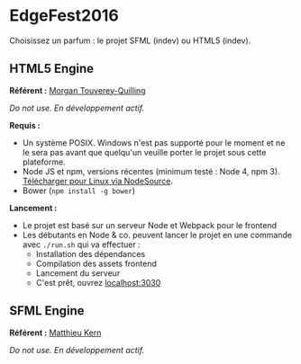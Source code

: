 # EdgeFest2016

Choisissez un parfum : le projet SFML (indev) ou HTML5 (indev).

## HTML5 Engine

**Référent :** [Morgan Touverey-Quilling](https://github.com/toverux)

*Do not use. En développement actif.*

**Requis :**
 - Un système POSIX. Windows n'est pas supporté pour le moment et ne le sera pas avant que quelqu'un veuille porter le projet sous cette plateforme.
 - Node JS et npm, versions récentes (minimum testé : Node 4, npm 3). [Télécharger pour Linux via NodeSource](https://github.com/nodesource/distributions).
 - Bower (`npm install -g bower`)
 
**Lancement :**
 - Le projet est basé sur un serveur Node et Webpack pour le frontend
 - Les débutants en Node & co. peuvent lancer le projet en une commande avec `./run.sh` qui va effectuer :
    - Installation des dépendances
    - Compilation des assets frontend
    - Lancement du serveur
    - C'est prêt, ouvrez [localhost:3030](http://localhost:3030/)


## SFML Engine

**Référent :** [Matthieu Kern](https://github.com/matthieukern)

*Do not use. En développement actif.*